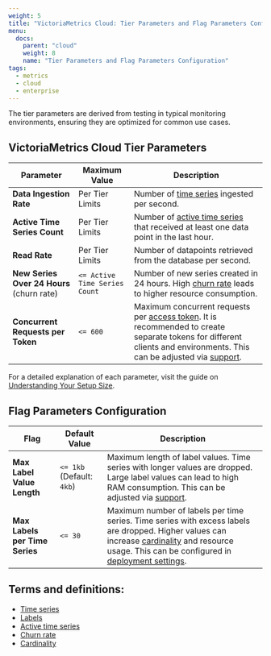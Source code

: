 ```yaml
---
weight: 5
title: "VictoriaMetrics Cloud: Tier Parameters and Flag Parameters Configuration"
menu:
  docs:
    parent: "cloud"
    weight: 8
    name: "Tier Parameters and Flag Parameters Configuration"
tags:
  - metrics
  - cloud
  - enterprise
---
```


The tier parameters are derived from testing in typical monitoring environments, ensuring they are optimized for common use cases.

## VictoriaMetrics Cloud Tier Parameters

| **Parameter**                             | **Maximum Value**                 | **Description**                                                                                                                                                                                                                                 |
|-------------------------------------------|-----------------------------------|-------------------------------------------------------------------------------------------------------------------------------------------------------------------------------------------------------------------------------------------------|
| **Data Ingestion Rate**                   | Per Tier Limits                   | Number of [time series](https://docs.victoriametrics.com/victoriametrics/keyconcepts/#time-series) ingested per second.                                                                                                                                         |
| **Active Time Series Count**              | Per Tier Limits                   | Number of [active time series](https://docs.victoriametrics.com/victoriametrics/faq/#what-is-an-active-time-series) that received at least one data point in the last hour.                                                                                     |
| **Read Rate**                             | Per Tier Limits                   | Number of datapoints retrieved from the database per second.                                                                                                                                                                                    |
| **New Series Over 24 Hours** (churn rate) | `<= Active Time Series Count`     | Number of new series created in 24 hours. High [churn rate](https://docs.victoriametrics.com/victoriametrics/faq/#what-is-high-churn-rate) leads to higher resource consumption.                                                                                |
| **Concurrent Requests per Token**         | `<= 600`                          | Maximum concurrent requests per [access token](deployments/access-tokens.md). It is recommended to create separate tokens for different clients and environments. This can be adjusted via [support](mailto:support-cloud@victoriametrics.com). |

For a detailed explanation of each parameter, visit the guide on [Understanding Your Setup Size](https://docs.victoriametrics.com/guides/understand-your-setup-size.html).

## Flag Parameters Configuration

| **Flag**                          | **Default Value**         | **Description**                                                                                                                                                                                                                                                                                                                                                     |
|-----------------------------------|---------------------------|---------------------------------------------------------------------------------------------------------------------------------------------------------------------------------------------------------------------------------------------------------------------------------------------------------------------------------------------------------------------|
| **Max Label Value Length**        | `<= 1kb` (Default: `4kb`) | Maximum length of label values. Time series with longer values are dropped. Large label values can lead to high RAM consumption. This can be adjusted via [support](mailto:support-cloud@victoriametrics.com).                                                                                                                                                      |
| **Max Labels per Time Series**    | `<= 30`                   | Maximum number of labels per time series. Time series with excess labels are dropped. Higher values can increase [cardinality](https://docs.victoriametrics.com/victoriametrics/keyconcepts/#cardinality) and resource usage. This can be configured in [deployment settings](https://docs.victoriametrics.com/victoriametrics-cloud/quickstart/#modifying-an-existing-deployment). |


## Terms and definitions:

  - [Time series](https://docs.victoriametrics.com/victoriametrics/keyconcepts/#time-series)
  - [Labels](https://docs.victoriametrics.com/victoriametrics/keyconcepts/#labels)
  - [Active time series](https://docs.victoriametrics.com/victoriametrics/faq/#what-is-an-active-time-series)
  - [Churn rate](https://docs.victoriametrics.com/victoriametrics/faq/#what-is-high-churn-rate)
  - [Cardinality](https://docs.victoriametrics.com/victoriametrics/keyconcepts/#cardinality)
